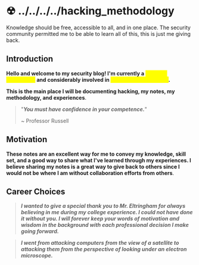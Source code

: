 # ☢ ../../../../hacking\_methodology
Knowledge should be free, accessible to all, and in one place.
The security community permitted me to be able to learn all of this, this is just me giving back.

## Introduction

**Hello and welcome to my security blog! I'm currently a **<mark style="color:yellow;">**Security Researcher**</mark>** and considerably involved in **<mark style="color:yellow;">**Vulnerability Research**</mark>**.**&#x20;

**This is the main place I will be documenting hacking, my notes, my methodology, and experiences**.

> "_**You must have confidence in your competence.**_"
>
> \~ Professor Russell

## Motivation

**These notes are an excellent way for me to convey my knowledge, skill set, and a good way to share what I've learned through my experiences. I believe sharing my notes is a great way to give back to others since I would not be where I am without collaboration efforts from others**.

## Career Choices

> _**I wanted to give a special thank you to Mr. Eltringham for always believing in me during my college experience. I could not have done it without you. I will forever keep your words of motivation and wisdom in the background with each professional decision I make going forward.**_

> _**I went from attacking computers from the view of a satellite to attacking them from the perspective of looking under an electron microscope.**_
